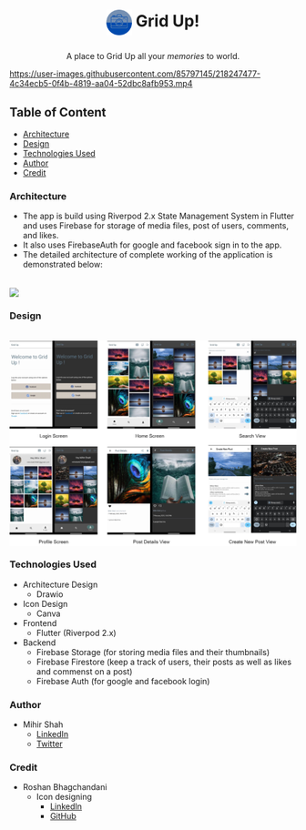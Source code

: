# <p align="center"> <img src="./assets/icon/icon.png" height="45rm" align="center"></img> Grid Up! </p>
<p align="center"> 
  A place to Grid Up all your <i>memories</i> to world.
  <br>
  

https://user-images.githubusercontent.com/85797145/218247477-4c34ecb5-0f4b-4819-aa04-52dbc8afb953.mp4


</p>

## Table of Content
* [Architecture](https://github.com/ms070902/grid_up/blob/main/README.md#architecture)
* [Design](https://github.com/ms070902/grid_up/blob/main/README.md#design)
* [Technologies Used](https://github.com/ms070902/grid_up/blob/main/README.md#technologies-used)
* [Author](https://github.com/ms070902/grid_up/blob/main/README.md#author)
* [Credit](https://github.com/ms070902/grid_up/blob/main/README.md#credit)

### Architecture
* The app is build using Riverpod 2.x State Management System in Flutter and uses Firebase for storage of media files, post of users, comments, and likes.
* It also uses FirebaseAuth for google and facebook sign in to the app.
* The detailed architecture of complete working of the application is demonstrated below: 
<br>
<img src="./assets/demo/grid_up_architecture.png" align="center"></img>

### Design
<br>
<img src="./assets/demo/grid_up_design.png" align="center"></img>

### Technologies Used
* Architecture Design
  * Drawio
* Icon Design
  * Canva
* Frontend
  * Flutter (Riverpod 2.x)
* Backend
  * Firebase Storage (for storing media files and their thumbnails)
  * Firebase Firestore (keep a track of users, their posts as well as likes and commenst on a post)
  * Firebase Auth (for google and facebook login)

### Author
* Mihir Shah
  * [LinkedIn](https://www.linkedin.com/in/ms070902/)
  * [Twitter](https://twitter.com/__ms_07)

### Credit
* Roshan Bhagchandani
  * Icon designing
     * [LinkedIn](https://www.linkedin.com/in/roshan-bhagchandani-0a1913216)
     * [GitHub](https://github.com/Roshan-Bhagchandani)

